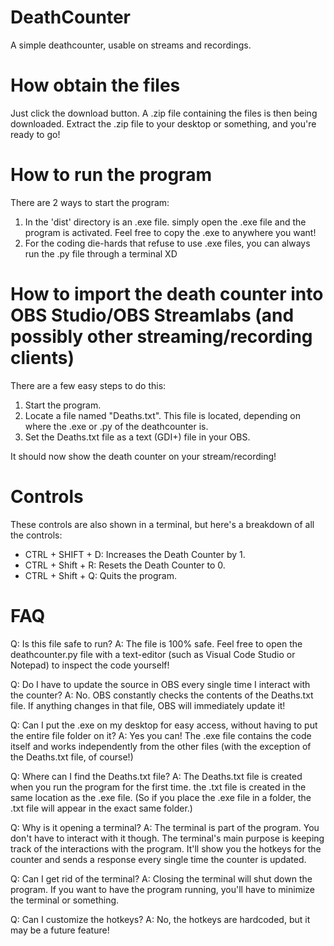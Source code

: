 # DeathCounter
A simple deathcounter, usable on streams and recordings.

# How obtain the files
Just click the download button.
A .zip file containing the files is then being downloaded.
Extract the .zip file to your desktop or something, and you're ready to go!

# How to run the program
There are 2 ways to start the program:
1. In the 'dist' directory is an .exe file. simply open the .exe file and the program is activated. Feel free to copy the .exe to anywhere you want!
2. For the coding die-hards that refuse to use .exe files, you can always run the .py file through a terminal XD

# How to import the death counter into OBS Studio/OBS Streamlabs (and possibly other streaming/recording clients)
There are a few easy steps to do this:
1. Start the program.
2. Locate a file named "Deaths.txt". This file is located, depending on where the .exe or .py of the deathcounter is.
3. Set the Deaths.txt file as a text (GDI+) file in your OBS.

It should now show the death counter on your stream/recording!

# Controls
These controls are also shown in a terminal, but here's a breakdown of all the controls:
- CTRL + SHIFT + D: Increases the Death Counter by 1.
- CTRL + Shift + R: Resets the Death Counter to 0.
- CTRL + Shift + Q: Quits the program.

# FAQ
Q: Is this file safe to run?
A: The file is 100% safe. Feel free to open the deathcounter.py file with a text-editor (such as Visual Code Studio or Notepad) to inspect the code yourself!

Q: Do I have to update the source in OBS every single time I interact with the counter?
A: No. OBS constantly checks the contents of the Deaths.txt file. If anything changes in that file, OBS will immediately update it!

Q: Can I put the .exe on my desktop for easy access, without having to put the entire file folder on it?
A: Yes you can! The .exe file contains the code itself and works independently from the other files (with the exception of the Deaths.txt file, of course!)

Q: Where can I find the Deaths.txt file?
A: The Deaths.txt file is created when you run the program for the first time. the .txt file is created in the same location as the .exe file. (So if you place the .exe file in a folder, the .txt file will appear in the exact same folder.)

Q: Why is it opening a terminal?
A: The terminal is part of the program. You don't have to interact with it though. The terminal's main purpose is keeping track of the interactions with the program. It'll show you the hotkeys for the counter and sends a response every single time the counter is updated.

Q: Can I get rid of the terminal?
A: Closing the terminal will shut down the program. If you want to have the program running, you'll have to minimize the terminal or something.

Q: Can I customize the hotkeys?
A: No, the hotkeys are hardcoded, but it may be a future feature!